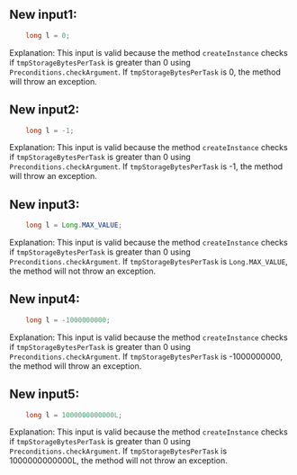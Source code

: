 ## New input1:
```java
    long l = 0;
```
Explanation: This input is valid because the method `createInstance` checks if `tmpStorageBytesPerTask` is greater than 0 using `Preconditions.checkArgument`. If `tmpStorageBytesPerTask` is 0, the method will throw an exception.

## New input2:
```java
    long l = -1;
```
Explanation: This input is valid because the method `createInstance` checks if `tmpStorageBytesPerTask` is greater than 0 using `Preconditions.checkArgument`. If `tmpStorageBytesPerTask` is -1, the method will throw an exception.

## New input3:
```java
    long l = Long.MAX_VALUE;
```
Explanation: This input is valid because the method `createInstance` checks if `tmpStorageBytesPerTask` is greater than 0 using `Preconditions.checkArgument`. If `tmpStorageBytesPerTask` is `Long.MAX_VALUE`, the method will not throw an exception.

## New input4:
```java
    long l = -1000000000;
```
Explanation: This input is valid because the method `createInstance` checks if `tmpStorageBytesPerTask` is greater than 0 using `Preconditions.checkArgument`. If `tmpStorageBytesPerTask` is -1000000000, the method will throw an exception.

## New input5:
```java
    long l = 1000000000000L;
```
Explanation: This input is valid because the method `createInstance` checks if `tmpStorageBytesPerTask` is greater than 0 using `Preconditions.checkArgument`. If `tmpStorageBytesPerTask` is 1000000000000L, the method will not throw an exception.
